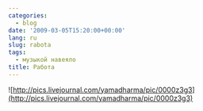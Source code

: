```yaml
---
categories:
  - blog
date: '2009-03-05T15:20:00+00:00'
lang: ru
slug: rabota
tags:
  - музыкой навеяло
title: Работа
---
```




![http://pics.livejournal.com/yamadharma/pic/0000z3g3](http://pics.livejournal.com/yamadharma/pic/0000z3g3)